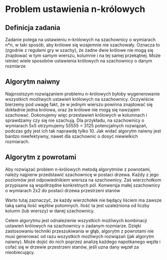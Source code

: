 ﻿# Problem ustawienia n-królowych

## Definicja zadania


Zadanie polega na ustawieniu n-królowych na szachownicy o wymiarach n*n, w taki sposób, aby królowe się wzajemnie nie szachowały. Oznacza to (zgodnie z regułami gry w szachy), że żadne dwie królowe nie mogą się znajdować w tym samym wierszu, kolumnie i na tej samej przekątnej. Może istnieć wiele sposobów ustawienia królowych na szachownicy o danym rozmiarze 

## Algorytm naiwny

Najprostszym rozwiązaniem problemu n-królowych byłoby wygenerowanie wszystkich możliwych ustawień królowych na szachownicy. Oczywiście bierzemy pod uwagę fakt, że w jednym wierszu powinna znajdować się dokładnie jedna królowa, oraz że królowe nie mogą się nawzajem szachować. Dokonujemy więc przestawień królowych w kolumnach i sprawdzamy czy się nie szachują. Dla przykładu, na szachownicy o wymiarach 5x5 otrzymujemy 5*5*5*5*5 = 3125 potencjalnych rozwiązań, podczas gdy jest ich tak naprawdę tylko 10. Jak widać algorytm naiwny jest bardzo nieefektywny, nawet dla szachownic o dosyć niewielkich rozmiarach.

## Algorytm z powrotami

Aby rozwiązać problem n-królowych metodą algorytmów z powrotami, należy najpierw przedstawić szachownicę w postaci drzewa. Każdy z jego poziomów jest odpowiednikiem wiersza na szachownicy. Zaś wierzchołkom przypisane są współrzędne konkretnych pól. Konwersja małej szachownicy o wymiarach 2x2 do postaci drzewa przestrzeni stanów

Warto tutaj zaznaczyć, że każdy wierzchołek nie będący liściem ma zawsze taką samą ilość węzłów potomnych. Ilość ta jest uzależniona od liczby kolumn (lub wierszy) w danej szachownicy.

Celem algorytmu jest odnalezienie wszystkich możliwych kombinacji ustawień królowych na szachownicy o zadanym rozmiarze. Dzięki zastosowaniu techniki przeszukiwania w głąb, algorytm z powrotami nie musi generować od razu wszystkich możliwych rozwiązań (jak algorytm naiwny). Może dojść do nich poprzez analizę każdego napotkanego węzła i cofać się w drzewie przestrzeni stanów, jeśli uzna dany węzeł za nieobiecujący. 